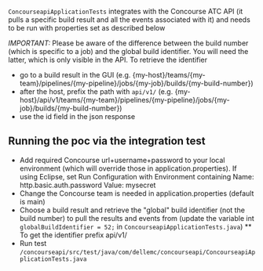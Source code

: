 
`ConcourseapiApplicationTests` integrates with the Concourse ATC API (it pulls a specific build result and all the events associated with it) and needs to be run with properties set as described below

*IMPORTANT:* Please be aware of the difference between the build number (which is specific to a job) and the global build identifier. You will need the latter, which is only visible in the API.
To retrieve the identifier
* go to a build result in the GUI (e.g. {my-host}/teams/{my-team}/pipelines/{my-pipeline}/jobs/{my-job}/builds/{my-build-number})
* after the host, prefix the path with `api/v1/` (e.g. {my-host}/api/v1/teams/{my-team}/pipelines/{my-pipeline}/jobs/{my-job}/builds/{my-build-number})
* use the id field in the json response

## Running the poc via the integration test

* Add required Concourse url+username+password to your local environment (which will override those in application.properties). If using Eclipse, set Run Configuration with Environment containing Name: http.basic.auth.password Value: mysecret
* Change the Concourse team is needed in application.properties (default is main)
* Choose a build result and retrieve the "global" build identifier (not the build number) to pull the results and events from (update the variable int `globalBuildIdentifier = 52;` in `ConcourseapiApplicationTests.java`)
** To get the identifier prefix api/v1/
* Run test `/concourseapi/src/test/java/com/dellemc/concourseapi/ConcourseapiApplicationTests.java`
